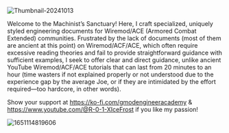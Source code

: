 ![Thumbnail-20241013](https://github.com/user-attachments/assets/1ae7b248-4401-4761-adb4-cec097ffb3aa)

Welcome to the Machinist’s Sanctuary! Here, I craft specialized, uniquely styled engineering documents for Wiremod/ACE (Armored Combat Extended) communities. Frustrated by the lack of documents (most of them are ancient at this point) on Wiremod/ACF/ACE, which often require excessive reading theories and fail to provide straightforward guidance with sufficient examples, I seek to offer clear and direct guidance, unlike ancient YouTube Wiremod/ACF/ACE tutorials that can last from 20 minutes to an hour (time wasters if not explained properly or not understood due to the experience gap by the average Joe, or if they are intimidated by the effort required—too hardcore, in other words).

Show your support at https://ko-fi.com/gmodengineeracademy & https://www.youtube.com/@R-0-1-XIceFrost if you like my passion!

![1651114819606](https://github.com/user-attachments/assets/850917d8-0bc1-443b-8f8e-1bfa7ac24fd5)
